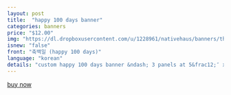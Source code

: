 ```yaml
---
layout: post
title:  "happy 100 days banner"
categories: banners
price: "$12.00"
img: "https://dl.dropboxusercontent.com/u/1228961/nativehaus/banners/thumbnails/100-days-banner-thumbnail.jpg"
isnew: "false"
front: "축백일 (happy 100 days)"
language: "korean"
details: "custom happy 100 days banner &ndash; 3 panels at 5&frac12;″ x 5&frac12;″ with up to 2 different colors* with white string. can be oriented horizontally or vertically.<br><br>*shades of color chosen by native haus"
---
```


<a href="https://gum.co/TtdA" class="button button--green">buy now</a> <script type="text/javascript" src="https://gumroad.com/js/gumroad.js"></script>
